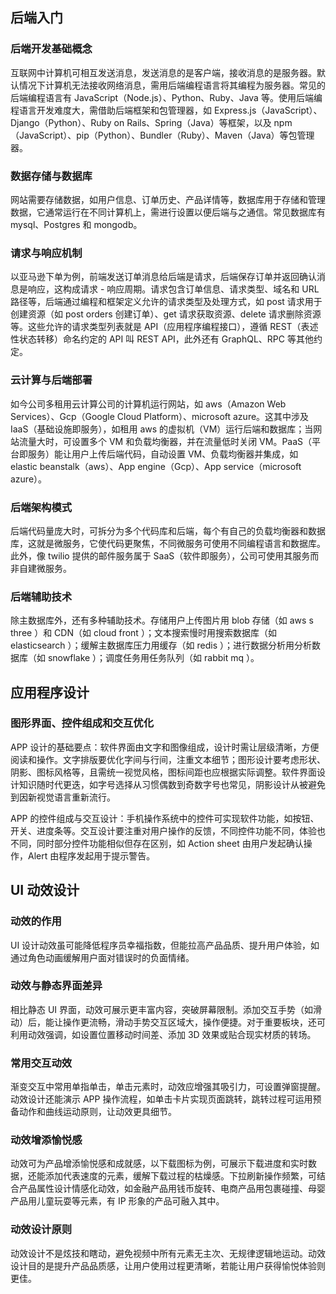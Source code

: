 ## 后端入门

### 后端开发基础概念

互联网中计算机可相互发送消息，发送消息的是客户端，接收消息的是服务器。默认情况下计算机无法接收网络消息，需用后端编程语言将其编程为服务器。常见的后端编程语言有 JavaScript（Node.js）、Python、Ruby、Java 等。使用后端编程语言开发难度大，需借助后端框架和包管理器，如 Express.js（JavaScript）、Django（Python）、Ruby on Rails、Spring（Java）等框架，以及 npm（JavaScript）、pip（Python）、Bundler（Ruby）、Maven（Java）等包管理器。

### 数据存储与数据库

网站需要存储数据，如用户信息、订单历史、产品详情等，数据库用于存储和管理数据，它通常运行在不同计算机上，需进行设置以便后端与之通信。常见数据库有 mysql、Postgres 和 mongodb。

### 请求与响应机制

以亚马逊下单为例，前端发送订单消息给后端是请求，后端保存订单并返回确认消息是响应，这构成请求 - 响应周期。请求包含订单信息、请求类型、域名和 URL 路径等，后端通过编程和框架定义允许的请求类型及处理方式，如 post 请求用于创建资源（如 post orders 创建订单）、get 请求获取资源、delete 请求删除资源等。这些允许的请求类型列表就是 API（应用程序编程接口），遵循 REST（表述性状态转移）命名约定的 API 叫 REST API，此外还有 GraphQL、RPC 等其他约定。

### 云计算与后端部署

如今公司多租用云计算公司的计算机运行网站，如 aws（Amazon Web Services）、Gcp（Google Cloud Platform）、microsoft azure。这其中涉及 IaaS（基础设施即服务），如租用 aws 的虚拟机（VM）运行后端和数据库；当网站流量大时，可设置多个 VM 和负载均衡器，并在流量低时关闭 VM。PaaS（平台即服务）能让用户上传后端代码，自动设置 VM、负载均衡器并集成，如 elastic beanstalk（aws）、App engine（Gcp）、App service（microsoft azure）。

### 后端架构模式

后端代码量庞大时，可拆分为多个代码库和后端，每个有自己的负载均衡器和数据库，这就是微服务，它使代码更聚焦，不同微服务可使用不同编程语言和数据库。此外，像 twilio 提供的邮件服务属于 SaaS（软件即服务），公司可使用其服务而非自建微服务。

### 后端辅助技术

除主数据库外，还有多种辅助技术。存储用户上传图片用 blob 存储（如 aws s three ）和 CDN（如 cloud front ）；文本搜索慢时用搜索数据库（如 elasticsearch ）；缓解主数据库压力用缓存（如 redis ）；进行数据分析用分析数据库（如 snowflake ）；调度任务用任务队列（如 rabbit mq ）。

## 应用程序设计

### 图形界面、控件组成和交互优化

APP 设计的基础要点：软件界面由文字和图像组成，设计时需让层级清晰，方便阅读和操作。文字排版要优化字间与行间，注重文本细节；图形设计要考虑形状、阴影、图标风格等，且需统一视觉风格，图标间距也应根据实际调整。软件界面设计知识随时代更迭，如字号选择从习惯偶数到奇数字号也常见，阴影设计从被避免到因新视觉语言重新流行。

APP 的控件组成与交互设计：手机操作系统中的控件可实现软件功能，如按钮、开关、进度条等。交互设计要注重对用户操作的反馈，不同控件功能不同，体验也不同，同时部分控件功能相似但存在区别，如 Action sheet 由用户发起确认操作，Alert 由程序发起用于提示警告。

## UI 动效设计

### 动效的作用

UI 设计动效虽可能降低程序员幸福指数，但能拉高产品品质、提升用户体验，如通过角色动画缓解用户面对错误时的负面情绪。

### 动效与静态界面差异

相比静态 UI 界面，动效可展示更丰富内容，突破屏幕限制。添加交互手势（如滑动）后，能让操作更流畅，滑动手势交互区域大，操作便捷。对于重要板块，还可利用动效强调，如设置位置移动时间差、添加 3D 效果或贴合现实材质的转场。

### 常用交互动效

渐变交互中常用单指单击，单击元素时，动效应增强其吸引力，可设置弹窗提醒。动效设计还能演示 APP 操作流程，如单击卡片实现页面跳转，跳转过程可运用预备动作和曲线运动原则，让动效更具细节。

### 动效增添愉悦感

动效可为产品增添愉悦感和成就感，以下载图标为例，可展示下载进度和实时数据，还能添加代表速度的元素，缓解下载过程的枯燥感。下拉刷新操作频繁，可结合产品属性设计情感化动效，如金融产品用钱币旋转、电商产品用包裹碰撞、母婴产品用儿童玩耍等元素，有 IP 形象的产品可融入其中。

### 动效设计原则

动效设计不是炫技和瞎动，避免视频中所有元素无主次、无规律逻辑地运动。动效设计目的是提升产品品质感，让用户使用过程更清晰，若能让用户获得愉悦体验则更佳。